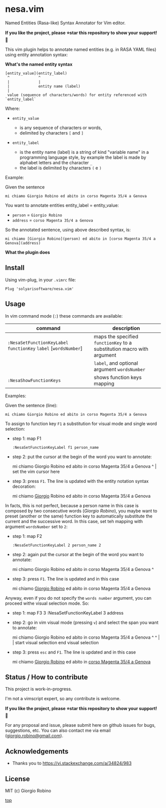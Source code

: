# nesa.vim

Named Entities (Rasa-like) Syntax Annotator for Vim editor.

**If you like the project, please ⭐️star this repository to show your support! 🙏**

This vim plugin helps to annotate named entities (e.g. in RASA YAML files) 
using entity annotation syntax:

**What's the named entity []() syntax** 

```
[entity_value](entity_label)
 ^             ^
 |             |
 |             entity name (label)
 |
 value (sequence of characters/words) for entity referenced with `entity_label`
```

Where: 

- `entity_value` 

    - is any sequence of characters or words, 
    - delimited by characters `[` and `]`

- `entity_label` 

  - is the entity name (label) 
    is a string of kind "variable name" in a programming language style,
    by example the label is made by alphabet letters and the character `_`
  - the label is delimited by characters `(` e `)`

Example:

Given the sentence

```
mi chiamo Giorgio Robino ed abito in corso Magenta 35/4 a Genova
```

You want to annotate entities entity_label = entity_value:
- `person` = `Giorgio Robino`
- `address` = `corso Magenta 35/4 a Genova`


So the annotated sentence, using above described syntax, is:
```
mi chiamo [Giorgio Robino](person) ed abito in [corso Magenta 35/4 a Genova](address)
```

**What the plugin does**


## Install

Using vim-plug, in your `.vimrc` file:

    Plug 'solyarisoftware/nesa.vim'


## Usage

In vim command mode (`:`) these commands are available:

| command                                                          | description                                                            |
| ---                                                              | ---                                                                    |
| `:NesaSetFunctionKeyLabel` `functionKey` `label` [`wordsNumber`] | maps the specified `functionKey` to a substitution macro with argument |
|                                                                  | `label`, and optional argument `wordsNumber`                           |
| `:NesaShowFunctionKeys`                                          | shows function keys mapping                                            |

Examples:

Given the sentence (line):

    mi chiamo Giorgio Robino ed abito in corso Magenta 35/4 a Genova

To assign to function key `F1` a substitution for visual mode and single word selection:

- step 1: map F1

      :NesaSetFunctionKeyLabel f1 person_name

- step 2: put the cursor at the begin of the word you want to annotate: 

    mi chiamo Giorgio Robino ed abito in corso Magenta 35/4 a Genova
              ^
              |
              set the vim cursor here

- step 3: press `F1`. The line is updated with the entity notation syntax decoration:

    mi chiamo [Giorgio](person_name) Robino ed abito in corso Magenta 35/4 a Genova
    
In facts, this is not perfect, because a person name in this case is composed by two consecutive words (*Giorgio Robino*),
you maybe want to preset (another or the same) function key to automatically substitute the current and the successive word.
In this case, set teh mapping with argument `wordsNumber` set to `2`:

- step 1: map F2

      :NesaSetFunctionKeyLabel 2 person_name 2

- step 2: again put the cursor at the begin of the word you want to annotate: 

    mi chiamo Giorgio Robino ed abito in corso Magenta 35/4 a Genova
              ^

- step 3: press `F1`. The line is updated and in this case 

    mi chiamo [Giorgio Robino](person_name) ed abito in corso Magenta 35/4 a Genova

Anyway, even if you do not specify the `words number` argument,
you can proceed withe visual selection mode. So:

- step 1: map F3
3
      :NesaSetFunctionKeyLabel 3 address

- step 2: go in vim visual mode (pressing `v`) and select the span you want to annotate: 

    mi chiamo Giorgio Robino ed abito in corso Magenta 35/4 a Genova
                                         ^                         ^
                                         |                         |
                                         start visual selection    end visual selection

- step 3: press `esc` and `F1`. The line is updated and in this case 

    mi chiamo [Giorgio Robino](person_name) ed abito in [corso Magenta 35/4 a Genova](address)


## Status / How to contribute

This project is work-in-progress.

I'm not a vimscript expert, so any contribute is welcome.

**If you like the project, please ⭐️star this repository to show your support! 🙏**

For any proposal and issue, please submit here on github issues for bugs, suggestions, etc.
You can also contact me via email (giorgio.robino@gmail.com).


## Acknowledgements

- Thanks you to https://vi.stackexchange.com/a/34824/983


## License

MIT (c) Giorgio Robino


[top](#)
